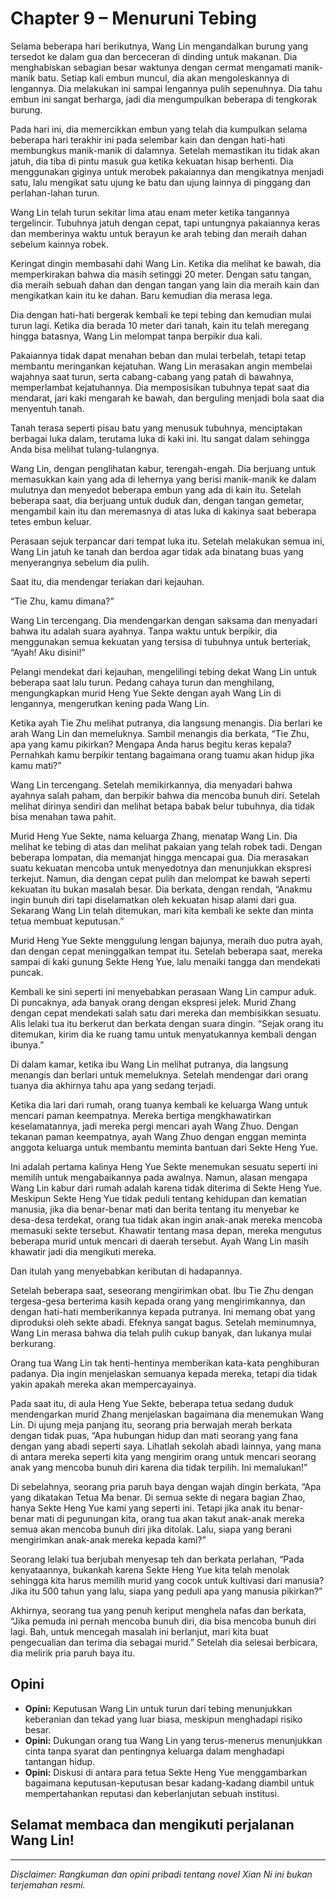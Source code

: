 # Chapter 9 – Menuruni Tebing

Selama beberapa hari berikutnya, Wang Lin mengandalkan burung yang tersedot ke dalam gua dan berceceran di dinding untuk makanan. Dia menghabiskan sebagian besar waktunya dengan cermat mengamati manik-manik batu. Setiap kali embun muncul, dia akan mengoleskannya di lengannya. Dia melakukan ini sampai lengannya pulih sepenuhnya. Dia tahu embun ini sangat berharga, jadi dia mengumpulkan beberapa di tengkorak burung.

Pada hari ini, dia memercikkan embun yang telah dia kumpulkan selama beberapa hari terakhir ini pada selembar kain dan dengan hati-hati membungkus manik-manik di dalamnya. Setelah memastikan itu tidak akan jatuh, dia tiba di pintu masuk gua ketika kekuatan hisap berhenti. Dia menggunakan giginya untuk merobek pakaiannya dan mengikatnya menjadi satu, lalu mengikat satu ujung ke batu dan ujung lainnya di pinggang dan perlahan-lahan turun.

Wang Lin telah turun sekitar lima atau enam meter ketika tangannya tergelincir. Tubuhnya jatuh dengan cepat, tapi untungnya pakaiannya keras dan memberinya waktu untuk berayun ke arah tebing dan meraih dahan sebelum kainnya robek.

Keringat dingin membasahi dahi Wang Lin. Ketika dia melihat ke bawah, dia memperkirakan bahwa dia masih setinggi 20 meter. Dengan satu tangan, dia meraih sebuah dahan dan dengan tangan yang lain dia meraih kain dan mengikatkan kain itu ke dahan. Baru kemudian dia merasa lega.

Dia dengan hati-hati bergerak kembali ke tepi tebing dan kemudian mulai turun lagi. Ketika dia berada 10 meter dari tanah, kain itu telah meregang hingga batasnya, Wang Lin melompat tanpa berpikir dua kali.

Pakaiannya tidak dapat menahan beban dan mulai terbelah, tetapi tetap membantu meringankan kejatuhan. Wang Lin merasakan angin membelai wajahnya saat turun, serta cabang-cabang yang patah di bawahnya, memperlambat kejatuhannya. Dia memposisikan tubuhnya tepat saat dia mendarat, jari kaki mengarah ke bawah, dan berguling menjadi bola saat dia menyentuh tanah.

Tanah terasa seperti pisau batu yang menusuk tubuhnya, menciptakan berbagai luka dalam, terutama luka di kaki ini. Itu sangat dalam sehingga Anda bisa melihat tulang-tulangnya.

Wang Lin, dengan penglihatan kabur, terengah-engah. Dia berjuang untuk memasukkan kain yang ada di lehernya yang berisi manik-manik ke dalam mulutnya dan menyedot beberapa embun yang ada di kain itu. Setelah beberapa saat, dia berjuang untuk duduk dan, dengan tangan gemetar, mengambil kain itu dan meremasnya di atas luka di kakinya saat beberapa tetes embun keluar.

Perasaan sejuk terpancar dari tempat luka itu. Setelah melakukan semua ini, Wang Lin jatuh ke tanah dan berdoa agar tidak ada binatang buas yang menyerangnya sebelum dia pulih.

Saat itu, dia mendengar teriakan dari kejauhan.

“Tie Zhu, kamu dimana?”

Wang Lin tercengang. Dia mendengarkan dengan saksama dan menyadari bahwa itu adalah suara ayahnya. Tanpa waktu untuk berpikir, dia menggunakan semua kekuatan yang tersisa di tubuhnya untuk berteriak, “Ayah! Aku disini!”

Pelangi mendekat dari kejauhan, mengelilingi tebing dekat Wang Lin untuk beberapa saat lalu turun. Pedang cahaya turun dan menghilang, mengungkapkan murid Heng Yue Sekte dengan ayah Wang Lin di lengannya, mengerutkan kening pada Wang Lin.

Ketika ayah Tie Zhu melihat putranya, dia langsung menangis. Dia berlari ke arah Wang Lin dan memeluknya. Sambil menangis dia berkata, “Tie Zhu, apa yang kamu pikirkan? Mengapa Anda harus begitu keras kepala? Pernahkah kamu berpikir tentang bagaimana orang tuamu akan hidup jika kamu mati?”

Wang Lin tercengang. Setelah memikirkannya, dia menyadari bahwa ayahnya salah paham, dan berpikir bahwa dia mencoba bunuh diri. Setelah melihat dirinya sendiri dan melihat betapa babak belur tubuhnya, dia tidak bisa menahan tawa pahit.

Murid Heng Yue Sekte, nama keluarga Zhang, menatap Wang Lin. Dia melihat ke tebing di atas dan melihat pakaian yang telah robek tadi. Dengan beberapa lompatan, dia memanjat hingga mencapai gua. Dia merasakan suatu kekuatan mencoba untuk menyedotnya dan menunjukkan ekspresi terkejut. Namun, dia dengan cepat pulih dan melompat ke bawah seperti kekuatan itu bukan masalah besar. Dia berkata, dengan rendah, “Anakmu ingin bunuh diri tapi diselamatkan oleh kekuatan hisap alami dari gua. Sekarang Wang Lin telah ditemukan, mari kita kembali ke sekte dan minta tetua membuat keputusan.”

Murid Heng Yue Sekte menggulung lengan bajunya, meraih duo putra ayah, dan dengan cepat meninggalkan tempat itu. Setelah beberapa saat, mereka sampai di kaki gunung Sekte Heng Yue, lalu menaiki tangga dan mendekati puncak.

Kembali ke sini seperti ini menyebabkan perasaan Wang Lin campur aduk. Di puncaknya, ada banyak orang dengan ekspresi jelek. Murid Zhang dengan cepat mendekati salah satu dari mereka dan membisikkan sesuatu. Alis lelaki tua itu berkerut dan berkata dengan suara dingin. “Sejak orang itu ditemukan, kirim dia ke ruang tamu untuk menyatukannya kembali dengan ibunya.”

Di dalam kamar, ketika ibu Wang Lin melihat putranya, dia langsung menangis dan berlari untuk memeluknya. Setelah mendengar dari orang tuanya dia akhirnya tahu apa yang sedang terjadi.

Ketika dia lari dari rumah, orang tuanya kembali ke keluarga Wang untuk mencari paman keempatnya. Mereka bertiga mengkhawatirkan keselamatannya, jadi mereka pergi mencari ayah Wang Zhuo. Dengan tekanan paman keempatnya, ayah Wang Zhuo dengan enggan meminta anggota keluarga untuk membantu meminta bantuan dari Sekte Heng Yue.

Ini adalah pertama kalinya Heng Yue Sekte menemukan sesuatu seperti ini memilih untuk mengabaikannya pada awalnya. Namun, alasan mengapa Wang Lin kabur dari rumah adalah karena tidak diterima di Sekte Heng Yue. Meskipun Sekte Heng Yue tidak peduli tentang kehidupan dan kematian manusia, jika dia benar-benar mati dan berita tentang itu menyebar ke desa-desa terdekat, orang tua tidak akan ingin anak-anak mereka mencoba memasuki sekte tersebut. Khawatir tentang masa depan, mereka mengutus beberapa murid untuk mencari di daerah tersebut. Ayah Wang Lin masih khawatir jadi dia mengikuti mereka.

Dan itulah yang menyebabkan keributan di hadapannya.

Setelah beberapa saat, seseorang mengirimkan obat. Ibu Tie Zhu dengan tergesa-gesa berterima kasih kepada orang yang mengirimkannya, dan dengan hati-hati memberikannya kepada putranya. Ini memang obat yang diproduksi oleh sekte abadi. Efeknya sangat bagus. Setelah meminumnya, Wang Lin merasa bahwa dia telah pulih cukup banyak, dan lukanya mulai berkurang.

Orang tua Wang Lin tak henti-hentinya memberikan kata-kata penghiburan padanya. Dia ingin menjelaskan semuanya kepada mereka, tetapi dia tidak yakin apakah mereka akan mempercayainya.

Pada saat itu, di aula Heng Yue Sekte, beberapa tetua sedang duduk mendengarkan murid Zhang menjelaskan bagaimana dia menemukan Wang Lin. Di ujung meja panjang itu, seorang pria berwajah merah berkata dengan tidak puas, “Apa hubungan hidup dan mati seorang yang fana dengan yang abadi seperti saya. Lihatlah sekolah abadi lainnya, yang mana di antara mereka seperti kita yang mengirim orang untuk mencari seorang anak yang mencoba bunuh diri karena dia tidak terpilih. Ini memalukan!”

Di sebelahnya, seorang pria paruh baya dengan wajah dingin berkata, “Apa yang dikatakan Tetua Ma benar. Di semua sekte di negara bagian Zhao, hanya Sekte Heng Yue kami yang seperti ini. Tetapi jika anak itu benar-benar mati di pegunungan kita, orang tua akan takut anak-anak mereka semua akan mencoba bunuh diri jika ditolak. Lalu, siapa yang berani mengirimkan anak-anak mereka kepada kami?”

Seorang lelaki tua berjubah menyesap teh dan berkata perlahan, “Pada kenyataannya, bukankah karena Sekte Heng Yue kita telah menolak sehingga kita harus memilih murid yang cocok untuk kultivasi dari manusia? Jika itu 500 tahun yang lalu, siapa yang peduli apa yang manusia pikirkan?”

Akhirnya, seorang tua yang penuh keriput menghela nafas dan berkata, “Jika pemuda ini pernah mencoba bunuh diri, dia bisa mencoba bunuh diri lagi. Bah, untuk mencegah masalah ini berlanjut, mari kita buat pengecualian dan terima dia sebagai murid.” Setelah dia selesai berbicara, dia melirik pria paruh baya itu.

## Opini

- **Opini:** Keputusan Wang Lin untuk turun dari tebing menunjukkan keberanian dan tekad yang luar biasa, meskipun menghadapi risiko besar.
- **Opini:** Dukungan orang tua Wang Lin yang terus-menerus menunjukkan cinta tanpa syarat dan pentingnya keluarga dalam menghadapi tantangan hidup.
- **Opini:** Diskusi di antara para tetua Sekte Heng Yue menggambarkan bagaimana keputusan-keputusan besar kadang-kadang diambil untuk mempertahankan reputasi dan keberlanjutan sebuah institusi.

## Selamat membaca dan mengikuti perjalanan Wang Lin!

---

_Disclaimer: Rangkuman dan opini pribadi tentang novel Xian Ni ini bukan terjemahan resmi._